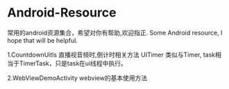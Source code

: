 # Android-Resource
常用的android资源集合，希望对你有帮助,欢迎指正.
Some Android resource, I hope that will be helpful.

1.CountdownUitls
直播视音频时,倒计时相关方法
UITimer 类似与Timer, task相当于TimerTask，只是task在ui线程中执行。

2.WebViewDemoActivity
webview的基本使用方法
